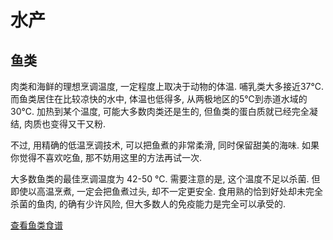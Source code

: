 # 水产

## 鱼类

肉类和海鲜的理想烹调温度, 一定程度上取决于动物的体温. 哺乳类大多接近37℃. 而鱼类居住在比较凉快的水中, 体温也低得多, 从两极地区的5℃到赤道水域的30℃. 加热到某个温度, 可能大多数肉类还是生的, 但鱼类的蛋白质就已经完全凝结, 肉质也变得又干又粉.

不过, 用精确的低温烹调技术, 可以把鱼煮的非常柔滑, 同时保留甜美的海味. 如果你觉得不喜欢吃鱼, 那不妨用这里的方法再试一次.

大多数鱼类的最佳烹调温度为 42-50 ℃. 需要注意的是, 这个温度不足以杀菌. 但即使以高温烹煮, 一定会把鱼煮过头, 却不一定更安全. 食用熟的恰到好处却未完全杀菌的鱼肉, 的确有少许风险, 但大多数人的免疫能力是完全可以承受的.

[查看鱼类食谱](./fish/)
